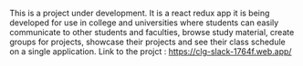This is a project under development. It is a react redux app it is being developed for use in college and universities where students can easily communicate to other students and faculties, browse study material, create groups for projects, showcase their projects and see their class schedule on a single application.
Link to the projct : https://clg-slack-1764f.web.app/
